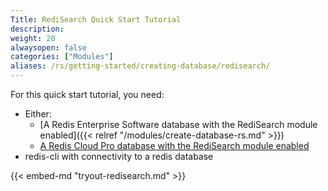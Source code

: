```yaml
---
Title: RediSearch Quick Start Tutorial
description:
weight: 20
alwaysopen: false
categories: ["Modules"]
aliases: /rs/getting-started/creating-database/redisearch/
---
```

For this quick start tutorial, you need:

- Either:
    - [A Redis Enterprise Software database with the RediSearch module enabled]({{< relref "/modules/create-database-rs.md" >}})
    - [A Redis Cloud Pro database with the RediSearch module enabled](https://redislabs.com/redis-enterprise-cloud/)
- redis-cli with connectivity to a redis database

{{< embed-md "tryout-redisearch.md" >}}
